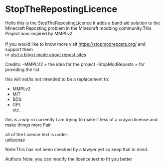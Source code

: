 # StopTheRepostingLicence

Hello this is the StopTheRepostingLicence it adds a band aid solution to the Minecraft Reposting problem in the Minecraft modding community.This Project was inspired by MMPLv2<br>
<br>
if you would like to know more visit https://stopmodreposts.org/ and support them <br>
or [ visit a blog i made about repost sites](https://brandonmohammed666blogs.wordpress.com/2022/02/03/the-issue-with-repost-sites-like-9minecraft/)

Credits:
-MMPLV2 = the idea for the project 
-StopModReposts = for providing the list

this will not/is not intended to be a replacement to:
- MMPLv2<br>
- MIT<br>
- BDS<br>
- GPL<br>
etc.<br>

this is a wip rn currently I am trying to make it less of a crayon license and make things more Fair 


all of the Licence text is under:<br>
[unlicense](https://unlicense.org/)



Note:This has not been checked by a lawyer yet so keep that in mind.

Authors Note: you can modify the licence text to fit you better
